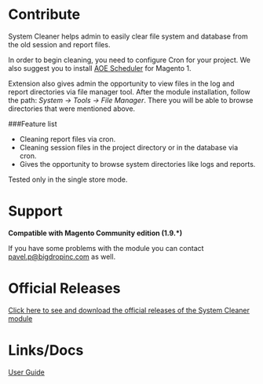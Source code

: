 # Contribute
System Cleaner helps admin to easily clear file system and database from the old session and report files.

In order to begin cleaning, you need to configure Cron for your project. We also suggest you to install [AOE Scheduler](https://github.com/AOEpeople/Aoe_Scheduler) for Magento 1.

Extension also gives admin the opportunity to view files in the log and report directories via file manager tool.
After the module installation, follow the path: _System -> Tools -> File Manager_. There you will be able to browse directories that were mentioned above.

###Feature list

* Cleaning report files via cron.
* Cleaning session files in the project directory or in the database via cron.
* Gives the opportunity to browse system directories like logs and reports.

Tested only in the single store mode.

# Support
**Compatible with Magento Community edition (1.9.\*)**

If you have some problems with the module you can contact pavel.p@bigdropinc.com as well.

# Official Releases
[Click here to see and download the official releases of the System Cleaner module](https://github.com/paul-panchyshnyy/magento-system-cleaner/releases)

# Links/Docs
[User Guide](https://developer.magento.com/media/files/documentation/23085/Bigdrop._System_Cleaner.pdf)